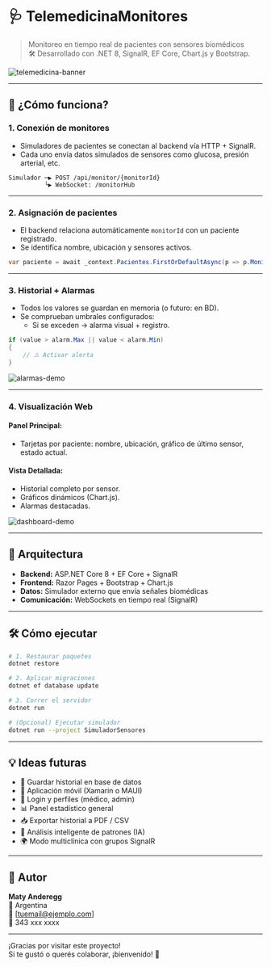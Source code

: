 # 🩺 TelemedicinaMonitores

> Monitoreo en tiempo real de pacientes con sensores biomédicos  
> 🛠️ Desarrollado con .NET 8, SignalR, EF Core, Chart.js y Bootstrap.

![telemedicina-banner](https://media.giphy.com/media/v1.Y2lkPTc5MGI3NjExdTJtZGE1OGV6YmM1bWQ0YzVhdTg4c3F0eGNkN2ttM2h0Z3k5bTQ0MiZlcD12MV9naWZzX3NlYXJjaCZjdD1n/kBUuBHsxKxW5Et0RM8/giphy.gif)

---

## 📡 ¿Cómo funciona?

### 1. Conexión de monitores
- Simuladores de pacientes se conectan al backend vía HTTP + SignalR.
- Cada uno envía datos simulados de sensores como glucosa, presión arterial, etc.

```plaintext
Simulador ─▶ POST /api/monitor/{monitorId}
          └▶ WebSocket: /monitorHub
```

---

### 2. Asignación de pacientes
- El backend relaciona automáticamente `monitorId` con un paciente registrado.
- Se identifica nombre, ubicación y sensores activos.

```csharp
var paciente = await _context.Pacientes.FirstOrDefaultAsync(p => p.MonitorId == monitorId);
```

---

### 3. Historial + Alarmas

- Todos los valores se guardan en memoria (o futuro: en BD).
- Se comprueban umbrales configurados:
  - Si se exceden → alarma visual + registro.

```csharp
if (value > alarm.Max || value < alarm.Min)
{
    // ⚠️ Activar alerta
}
```

![alarmas-demo](https://media.giphy.com/media/v1.Y2lkPTc5MGI3NjExdnZsaWs4c3Q5OGpva2R3NWFlMmFqaXprN2ptYTZlMnN2dm9wYTZ0MiZlcD12MV9naWZzX3NlYXJjaCZjdD1n/dZ4rM2ogUNyf8/giphy.gif)

---

### 4. Visualización Web

#### Panel Principal:
- Tarjetas por paciente: nombre, ubicación, gráfico de último sensor, estado actual.

#### Vista Detallada:
- Historial completo por sensor.
- Gráficos dinámicos (Chart.js).
- Alarmas destacadas.

![dashboard-demo](https://media.giphy.com/media/v1.Y2lkPTc5MGI3NjExbHdlZ3gzNTZmcTNvd2duMHRscm91dWhqdmZmOTM5NWI2ZXM2YXNidSZlcD12MV9naWZzX3NlYXJjaCZjdD1n/yGhzECIOH5Krc8Nxl5/giphy.gif)

---

## 🧩 Arquitectura

- **Backend:** ASP.NET Core 8 + EF Core + SignalR
- **Frontend:** Razor Pages + Bootstrap + Chart.js
- **Datos:** Simulador externo que envía señales biomédicas
- **Comunicación:** WebSockets en tiempo real (SignalR)

---

## 🛠️ Cómo ejecutar

```bash
# 1. Restaurar paquetes
dotnet restore

# 2. Aplicar migraciones
dotnet ef database update

# 3. Correr el servidor
dotnet run

# (Opcional) Ejecutar simulador
dotnet run --project SimuladorSensores
```

---

## 💡 Ideas futuras

- 💾 Guardar historial en base de datos
- 📱 Aplicación móvil (Xamarin o MAUI)
- 🔐 Login y perfiles (médico, admin)
- 📊 Panel estadístico general
- 📥 Exportar historial a PDF / CSV
- 🧠 Análisis inteligente de patrones (IA)
- 🌍 Modo multiclínica con grupos SignalR

---

## 👤 Autor

**Maty Anderegg**  
📍 Argentina  
📧 [tuemail@ejemplo.com]  
📱 343 xxx xxxx

---

¡Gracias por visitar este proyecto!  
Si te gustó o querés colaborar, ¡bienvenido! 🙌
